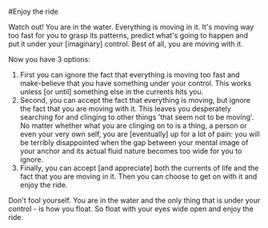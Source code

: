 #Enjoy the ride

Watch out! You are in the water.
Everything is moving in it. It's moving way too fast for you to grasp its patterns, predict what's going to happen and put it under your [imaginary] control.
Best of all, you are moving with it.

Now you have 3 options:

1. First you can ignore the fact that everything is moving too fast and make-believe that you have something under your control. This works unless [or until] something else in the currents hits you. 
2. Second, you can accept the fact that everything is moving, but ignore the fact that you are moving with it. This leaves you desperately searching for and clinging to other things 'that seem not to be moving'. No matter whether what you are clinging on to is a thing, a person or even your very own self, you are [eventually] up for a lot of pain: you will be terribly disappointed when the gap between your mental image of your anchor and its actual fluid nature becomes too wide for you to ignore.
3. Finally, you can accept [and appreciate] both the currents of life and the fact that you are moving in it. Then you can choose to get on with it and enjoy the ride.

Don't fool yourself. You are in the water and the only thing that is under your control - is how you float. So float with your eyes wide open and enjoy the ride.
